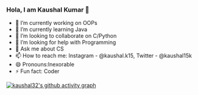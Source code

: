 ### Hola, I am Kaushal Kumar 👋


- 🔭 I’m currently working on OOPs
- 🌱 I’m currently learning Java
- 👯 I’m looking to collaborate on C/Python
- 🤔 I’m looking for help with Programming
- 💬 Ask me about CS
- 📫 How to reach me: Instagram - @kaushal.k15, Twitter - @kaushal15k 
- 😄 Pronouns:Inexorable
- ⚡ Fun fact: Coder 


[![kaushal32's github activity graph](https://activity-graph.herokuapp.com/graph?username=kaushal3200710)](https://github.com/kaushal3200710&theme=dracula/github-readme-activity-graph)

